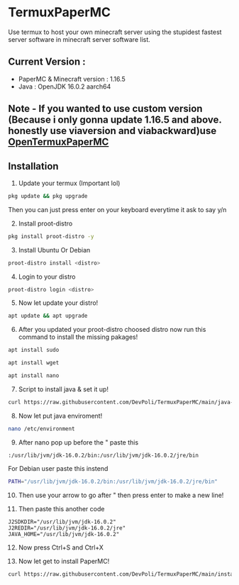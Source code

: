 # TermuxPaperMC

Use termux to host your own minecraft server using the stupidest fastest server software in minecraft server software list.

## Current Version :
- PaperMC & Minecraft version : 1.16.5
- Java : OpenJDK 16.0.2 aarch64
## Note - If you wanted to use custom version (Because i only gonna update 1.16.5 and above. honestly use viaversion and viabackward)use [OpenTermuxPaperMC](https://github.com/OpenTermuxPaperMC)

## Installation
1. Update your termux (Important lol)
```bash
pkg update && pkg upgrade
```
Then you can just press enter on your keyboard everytime it ask to say y/n

2. Install proot-distro
```bash
pkg install proot-distro -y
```
3. Install Ubuntu Or Debian
```bash
proot-distro install <distro>
```
4. Login to your distro
```bash
proot-distro login <distro>
```
5. Now let update your distro!
```bash
apt update && apt upgrade
```
6. After you updated your proot-distro choosed distro now run this command to install the missing pakages!
```bash
apt install sudo
```
```bash
apt install wget
```
```bash
apt install nano
```
7. Script to install java & set it up!
```bash
curl https://raw.githubusercontent.com/DevPoli/TermuxPaperMC/main/java-installation | bash
```
8. Now let put java enviroment!
```bash
nano /etc/environment
```
9. After nano pop up before the " paste this
```
:/usr/lib/jvm/jdk-16.0.2/bin:/usr/lib/jvm/jdk-16.0.2/jre/bin
```
For Debian user paste this instend
```bash
PATH="/usr/lib/jvm/jdk-16.0.2/bin:/usr/lib/jvm/jdk-16.0.2/jre/bin"
```
10. Then use your arrow to go after " then press enter to make a new line!

11. Then paste this another code
```
J2SDKDIR="/usr/lib/jvm/jdk-16.0.2"
J2REDIR="/usr/lib/jvm/jdk-16.0.2/jre"
JAVA_HOME="/usr/lib/jvm/jdk-16.0.2"
```
12. Now press Ctrl+S and Ctrl+X

13. Now let get to install PaperMC!
```bash
curl https://raw.githubusercontent.com/DevPoli/TermuxPaperMC/main/installjava2 | bash
```
